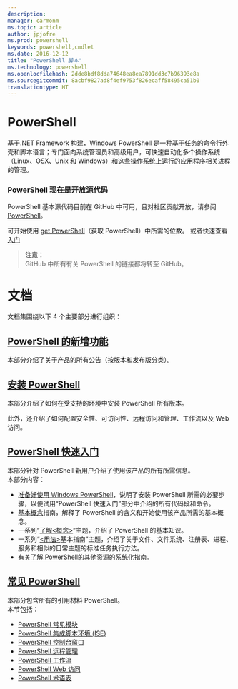```yaml
---
description: 
manager: carmonm
ms.topic: article
author: jpjofre
ms.prod: powershell
keywords: powershell,cmdlet
ms.date: 2016-12-12
title: "PowerShell 脚本"
ms.technology: powershell
ms.openlocfilehash: 2dde8bdf8dda74648ea8ea7891dd3c7b96393e8a
ms.sourcegitcommit: 8acbf9827ad8f4ef9753f826ecaff58495ca51b0
translationtype: HT
---
```

#  <a name="powershell"></a>PowerShell

基于.NET Framework 构建，Windows PowerShell 是一种基于任务的命令行外壳和脚本语言；专门面向系统管理员和高级用户，可快速自动化多个操作系统（Linux、OSX、Unix 和 Windows）和这些操作系统上运行的应用程序相关进程的管理。

###  <a name="powershell-is-now-open-source"></a>PowerShell 现在是开放源代码

PowerShell 基本源代码目前在 GitHub 中可用，且对社区贡献开放，请参阅 [PowerShell](https://github.com/powershell/powershell)。

可开始使用 [get PowerShell](https://github.com/PowerShell/PowerShell#get-powershell)（获取 PowerShell）中所需的位数。
或者快速查看[入门](https://github.com/PowerShell/PowerShell/blob/master/docs/learning-powershell)

>  **注意：**  
>  GitHub 中所有有关 PowerShell 的链接都将转至 GitHub。

#  <a name="documentation"></a>文档

文档集围绕以下 4 个主要部分进行组织：

##  <a name="whats-new-with-powershellwhats-newwhat-s-new-with-powershellmd"></a>[PowerShell 的新增功能](whats-new/What-s-New-With-PowerShell.md)
本部分介绍了关于产品的所有公告（按版本和发布版分类）。

##  <a name="powershell-setupsetupsetup-referencemd"></a>[安装 PowerShell ](setup/setup-reference.md)
本部分介绍了如何在受支持的环境中安装 PowerShell 所有版本。  

此外，还介绍了如何配置安全性、可访问性、远程访问和管理、工作流以及 Web 访问。

##  <a name="getting-started-with-powershellgetting-startedgetting-started-with-windows-powershellmd"></a>[PowerShell 快速入门](getting-started/Getting-Started-with-Windows-PowerShell.md)
本部分针对 PowerShell 新用户介绍了使用该产品的所有所需信息。  
本部分内容：
-   [准备好使用 Windows PowerShell](getting-started/Getting-Ready-to-Use-Windows-PowerShell.md)，说明了安装 PowerShell 所需的必要步骤，以便试用“PowerShell 快速入门”部分中介绍的所有代码段和命令。
-  [基本概念](getting-started/fundamental-concepts.md)指南，解释了 PowerShell 的含义和开始使用该产品所需的基本概念。
-  一系列“[了解&lt;概念&gt;](getting-started/understanding-concepts-reference.md)”主题，介绍了 PowerShell 的基本知识。
-  一系列“[&lt;用法&gt;](getting-started/cookbooks/basic-cookbooks-reference.md)基本指南”主题，介绍了关于文件、文件系统、注册表、进程、服务和相似的日常主题的标准任务执行方法。
-  有关[了解 PowerShell](getting-started/more-powershell-learning.md)的其他资源的系统化指南。

##  <a name="common-powershellcore-powershellcore-powershellmd"></a>[常见 PowerShell](core-powershell/core-powershell.md)
本部分包含所有的引用材料 PowerShell。  
本节包括：
-  [PowerShell 常见模块](core-powershell/core-modules.md)
-  [PowerShell 集成脚本环境 \(ISE\)](core-powershell/ise-guide.md)
-  [PowerShell 控制台窗口](core-powershell/console-guide.md)
-  [PowerShell 远程管理](core-powershell/Running-Remote-Commands.md)
-  [PowerShell 工作流](core-powershell/workflows-guide.md)
-  [PowerShell Web 访问](core-powershell/web-access.md)
-  [PowerShell 术语表](Windows-PowerShell-Glossary.md)

